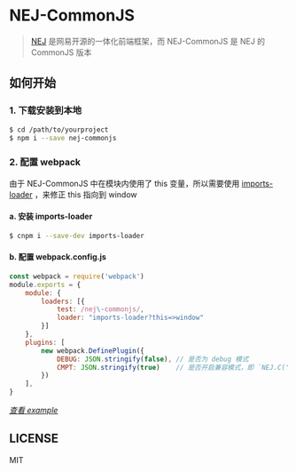 # NEJ-CommonJS
> [NEJ](https://github.com/genify/nej) 是网易开源的一体化前端框架，而 NEJ-CommonJS 是 NEJ 的 CommonJS 版本


## 如何开始
### 1. 下载安装到本地
```bash
$ cd /path/to/yourproject
$ npm i --save nej-commonjs
```

### 2. 配置 webpack

由于 NEJ-CommonJS 中在模块内使用了 this 变量，所以需要使用 [imports-loader](https://github.com/webpack-contrib/imports-loader) ，来修正 this 指向到 window
#### a. 安装 imports-loader
```bash
$ cnpm i --save-dev imports-loader
```
#### b. 配置 webpack.config.js
```javascript
const webpack = require('webpack')
module.exports = { 
    module: {
        loaders: [{
            test: /nej\-commonjs/,
            loader: "imports-loader?this=>window"
        }]
    },
    plugins: [
        new webpack.DefinePlugin({
            DEBUG: JSON.stringify(false), // 是否为 debug 模式
            CMPT: JSON.stringify(true)    // 是否开启兼容模式，即 `NEJ.C('xxx')`
        })
    ],
}
```
_[查看 example](./example)_

## LICENSE
MIT

[license-url]: https://github.com/kaola-fed/NEJ-CommonJS/blob/master/LICENSE
[license-image]: https://img.shields.io/github/license/kaola-fed/NEJ-CommonJS.svg
